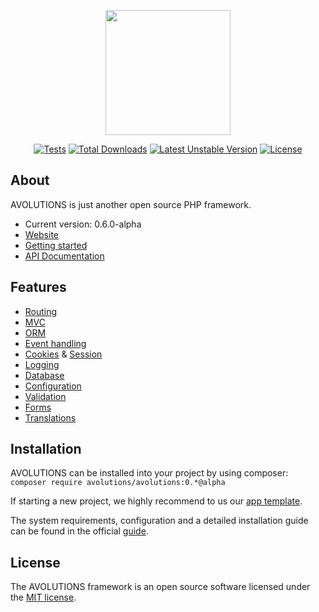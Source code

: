 <p align="center"><img src="http://avolutions.org/image/logo.png" width="200"></p>

<p align="center">
  <a href="https://github.com/avolutions/avolutions/actions"><img src="https://github.com/avolutions/avolutions/workflows/Tests/badge.svg" alt="Tests"></a>  
  <a href="https://packagist.org/packages/avolutions/avolutions"><img src="https://poser.pugx.org/avolutions/avolutions/downloads.svg" alt="Total Downloads"></a>  
  <a href="https://packagist.org/packages/avolutions/avolutions"><img src="https://poser.pugx.org/avolutions/avolutions/v/unstable.svg" alt="Latest Unstable Version"></a>
  <a href="https://packagist.org/packages/avolutions/avolutions"><img src="https://poser.pugx.org/avolutions/avolutions/license.svg" alt="License"></a>
</p>

## About
AVOLUTIONS is just another open source PHP framework. 

* Current version: 0.6.0-alpha
* [Website](https://avolutions.org)
* [Getting started](https://avolutions.org/guide)
* [API Documentation](https://avolutions.org/api)

## Features
* [Routing](https://avolutions.org/guide/routing)
* [MVC](https://avolutions.org/guide/view)
* [ORM](https://avolutions.org/guide/model)
* [Event handling](https://avolutions.org/guide/events)
* [Cookies](https://avolutions.org/guide/cookie) & [Session](https://avolutions.org/guide/session)
* [Logging](https://avolutions.org/guide/logging)
* [Database](https://avolutions.org/guide/query)
* [Configuration](https://avolutions.org/guide/config)
* [Validation](https://avolutions.org/guide/validation)
* [Forms](https://avolutions.org/guide/form)
* [Translations](https://avolutions.org/guide/translation)

## Installation
AVOLUTIONS can be installed into your project by using composer:  
```composer require avolutions/avolutions:0.*@alpha```

If starting a new project, we highly recommend to us our [app template](https://github.com/avolutions/app).

The system requirements, configuration and a detailed installation guide can be found in the official [guide](http://avolutions.org/guide/installation).

## License
The AVOLUTIONS framework is an open source software licensed under the [MIT license](https://github.com/avolutions/avolutions/blob/master/LICENSE).